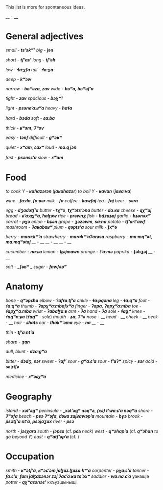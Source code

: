 This list is more for spontaneous ideas.

__ - **__**
# General adjectives
_small_ - **_tsʼəkʷʼ_**
_big_ - **jən**

_short_ - **_tʃʼaɕʼ_**
_long_ - **_tʃʼəħ_**

_low_ - **_ɬaːχʃa_**
_tall_ - **_ɬaːɣa_**

_deep_ - **_kʷəw_**

_narrow_ - **_bʁʷəza, zav_**
_wide_ - **_bʁʷa, bʁʷəfʼa_**

_tight_ - **_zav_**
_spacious_ - **_bəχʷ_**?

_light_ - **_psənɕʼaːʁʷa_**
_heavy_ - **_ħaɬa_**




_hard_ - **_bəda_**
_soft_ - **_ɕaːba_**


_thick_ - **_ʁʷəm_**, **_ʔʷəv_**

_easy_ - **_tənʃ_**
_difficult_ - **_gʷəʁʷ_**

_quiet_ - **_xʷam_**, **_ɕaxʷ_**
_loud_ - **_maːq jən_**

_fast_ - **_psənsɕʼa_**
_slow_ - **_xʷam_**



# Food
_to cook Y_ - **_ʁaħazərən_** (**_jaʁaħazər_**)
_to boil Y_ - **_ʁavan_** (**_jaʁaːva_**) 

_wine_ - **_faːda_**, **_ʃaːʁər_**
_milk_ - **_ʃa_**
_coffee_ - **_kawfaj_**
_tea_ - **_ʃaj_**
_beer_ - **_səra_**

_egg_ - **_dʒadətʃʼa_**
_butter_ - **tχʷə**, **_tχʷətsʼəna_**
_butter_ - **_daːʁa_**
_cheese_ - **_qχʷaj_**
_bread_ - **_ɕʼaːqχʷa_**, **_ħaɮəw_**
_rice_ - **_prəwnʒ_**
_fish_ - **_bdzaʑaj_**
_garlic_ - **_bʑənəxʷ_**
_carrot_ - **_pχə_**
_onion_ - **_bʑən_**
_grape_ - **_ʒəzəwm_**, **_saːna_**
_potato_ - **_tʃʼartʼawf_**
_mashroom_ - **_ʔaʁabaʁʷ_**
_plum_ - **_qəptsʼa_**
_sour milk_ - **ʃxʷə**


_berry_ - **_maraːkʷʼa_**
_strawberry_ - **_marakʷʼaʔarəsa_**
_raspberry_ - **_maːmqʷət_**, **_maːmqʷətaj_**
__ - **__**
__ - **__**
__ - **__**

_cucumber_ - **_naːɕa_**
_lemon_ - **_ɮəjmawn_**
_orange_ - **_tʼaːmə_**
_paprika_ - **ʃəbʒəj**
__ - **__**

_salt_ - **_ʃəʁʷ _**
_suger_ - **_fawʃəʁʷ_**

# Anatomy
_bone_ - **_qʷəpɕħa_**
_elbow_ - **_ʔafraːtʃʼa_**
_ankle_ - **_ɬaːpqəna_**
_leg_ - **_ɬaːqʷa_**
_foot_ - **_ɬaːqʷa_**
_thumb_ - **_ʔapχʷaːmbaʃxʷa_**
_finger_ - **_ʔapa_**, **_ʔapχʷaːmba_**
_toe_ - **_ɬapχʷaːmba_**
_wrist_ - **_ʔabaɮaːʁ_**
_arm_ - **_ʔa_**
_hand_ - **_ʔa_**
_sole_ - **_ɬagʷ_**
_knee_ - **_ɬagʷaːʑa_** (**_ɬagʷ_** - _sole_)
_mouth_ - **_ʑa_**,  **_ʔʷə_**
_nose_ - **__**
_head_ - **__**
_cheek_ - **__**
_neck_ - **__**
_hair_ - **_ɕħats_**
_ear_ - **_tħakʷʼəma_**
_eye_ - **_na_**
__ - **__**



_thin_ - **_tʃʼaːntʼa_**


_sharp_ - **_ʒan_**


_dull_, _blunt_ - **_dzaːgʷa_**

_bitter_ - **_dədʒ_**, **_sər_**
_sweet_ - **_ʔafʼ_**
_sour_ - **_gʷaːɕʼa_**
_sour_ - **fʼaʔʷ**
_spicy_ - **_sər_**
_acid_ - **sajrtʃa**

_medicine_ - **_xʷəɕχʷa_**

# Geography

_island_ - **_xətʼəgʷ_**
_peninsula_ - **_xətʼəgʷ nəqʷa**, **_(xə) tʼwaːɕʼa nəqʷa_**
_shore_ - **_ʔʷəfa_**
_beach_ - **_psə ʔʷəfa_**, **_dəʁa zajʁawəpʼa_**
_mountain_ - **_bɣə_**
_brook_ - **_psətʃʼaːntʼa_**, **_psəjaʒax_**
_river_ - **_psə_**

_north_ - **_jəɕχara_**
_south_ - **_jəpɕa_** (cf. **pɕa** _neck_)
_west_ - **_qʷəħapʼa_** (cf. **_qʷəħan_** _to go beyond Y_)
_east_ - **_qʷatʃʼəpʼa_** (cf. )




# Occupation
_smith_ - **_ʁʷətʃʼa_**, **_ʁʷəɕʼəm jaɮaʑ ɮaʑaːkʷʼa_**
_carpenter_ - **_pχaːɕʼa_**
_tanner_ - **_faːɕʼa_**, **_fam jaɮaʑənər zəj ʔaɕʼaːʁa tsʼəxʷ_**
_saddler_ - **_waːnaːɕʼa_** уанащIэ
_potter_ - **_qχʷaɕənəɕʼ_** кхъуэщыныщI